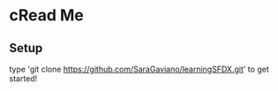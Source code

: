 # cRead Me

## Setup

type 'git clone https://github.com/SaraGaviano/learningSFDX.git' to get started!